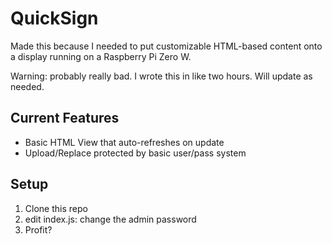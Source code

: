 # QuickSign

Made this because I needed to put customizable HTML-based content onto a display running on a Raspberry Pi Zero W.

Warning: probably really bad. I wrote this in like two hours. Will update as needed.

## Current Features  

- Basic HTML View that auto-refreshes on update
- Upload/Replace protected by basic user/pass system

## Setup

1. Clone this repo
2. edit index.js: change the admin password
3. Profit?
